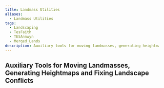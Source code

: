 ```yaml
---
title: Landmass Utilities
aliases:
  - Landmass Utilities
tags:
  - Landscaping
  - TesFaith
  - TESAnnwyn
  - Merged_Lands
description: Auxiliary tools for moving landmasses, generating heightmaps and fixing landscape conflicts
---
```

## Auxiliary Tools for Moving Landmasses, Generating Heightmaps and Fixing Landscape Conflicts

